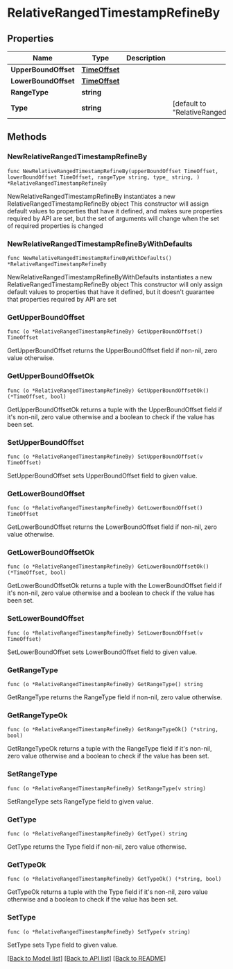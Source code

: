 # RelativeRangedTimestampRefineBy

## Properties

Name | Type | Description | Notes
------------ | ------------- | ------------- | -------------
**UpperBoundOffset** | [**TimeOffset**](TimeOffset.md) |  | 
**LowerBoundOffset** | [**TimeOffset**](TimeOffset.md) |  | 
**RangeType** | **string** |  | 
**Type** | **string** |  | [default to "RelativeRangedTimestampRefineBy"]

## Methods

### NewRelativeRangedTimestampRefineBy

`func NewRelativeRangedTimestampRefineBy(upperBoundOffset TimeOffset, lowerBoundOffset TimeOffset, rangeType string, type_ string, ) *RelativeRangedTimestampRefineBy`

NewRelativeRangedTimestampRefineBy instantiates a new RelativeRangedTimestampRefineBy object
This constructor will assign default values to properties that have it defined,
and makes sure properties required by API are set, but the set of arguments
will change when the set of required properties is changed

### NewRelativeRangedTimestampRefineByWithDefaults

`func NewRelativeRangedTimestampRefineByWithDefaults() *RelativeRangedTimestampRefineBy`

NewRelativeRangedTimestampRefineByWithDefaults instantiates a new RelativeRangedTimestampRefineBy object
This constructor will only assign default values to properties that have it defined,
but it doesn't guarantee that properties required by API are set

### GetUpperBoundOffset

`func (o *RelativeRangedTimestampRefineBy) GetUpperBoundOffset() TimeOffset`

GetUpperBoundOffset returns the UpperBoundOffset field if non-nil, zero value otherwise.

### GetUpperBoundOffsetOk

`func (o *RelativeRangedTimestampRefineBy) GetUpperBoundOffsetOk() (*TimeOffset, bool)`

GetUpperBoundOffsetOk returns a tuple with the UpperBoundOffset field if it's non-nil, zero value otherwise
and a boolean to check if the value has been set.

### SetUpperBoundOffset

`func (o *RelativeRangedTimestampRefineBy) SetUpperBoundOffset(v TimeOffset)`

SetUpperBoundOffset sets UpperBoundOffset field to given value.


### GetLowerBoundOffset

`func (o *RelativeRangedTimestampRefineBy) GetLowerBoundOffset() TimeOffset`

GetLowerBoundOffset returns the LowerBoundOffset field if non-nil, zero value otherwise.

### GetLowerBoundOffsetOk

`func (o *RelativeRangedTimestampRefineBy) GetLowerBoundOffsetOk() (*TimeOffset, bool)`

GetLowerBoundOffsetOk returns a tuple with the LowerBoundOffset field if it's non-nil, zero value otherwise
and a boolean to check if the value has been set.

### SetLowerBoundOffset

`func (o *RelativeRangedTimestampRefineBy) SetLowerBoundOffset(v TimeOffset)`

SetLowerBoundOffset sets LowerBoundOffset field to given value.


### GetRangeType

`func (o *RelativeRangedTimestampRefineBy) GetRangeType() string`

GetRangeType returns the RangeType field if non-nil, zero value otherwise.

### GetRangeTypeOk

`func (o *RelativeRangedTimestampRefineBy) GetRangeTypeOk() (*string, bool)`

GetRangeTypeOk returns a tuple with the RangeType field if it's non-nil, zero value otherwise
and a boolean to check if the value has been set.

### SetRangeType

`func (o *RelativeRangedTimestampRefineBy) SetRangeType(v string)`

SetRangeType sets RangeType field to given value.


### GetType

`func (o *RelativeRangedTimestampRefineBy) GetType() string`

GetType returns the Type field if non-nil, zero value otherwise.

### GetTypeOk

`func (o *RelativeRangedTimestampRefineBy) GetTypeOk() (*string, bool)`

GetTypeOk returns a tuple with the Type field if it's non-nil, zero value otherwise
and a boolean to check if the value has been set.

### SetType

`func (o *RelativeRangedTimestampRefineBy) SetType(v string)`

SetType sets Type field to given value.



[[Back to Model list]](../README.md#documentation-for-models) [[Back to API list]](../README.md#documentation-for-api-endpoints) [[Back to README]](../README.md)


